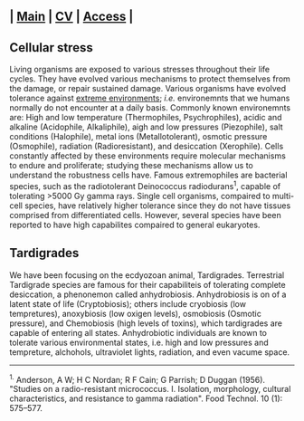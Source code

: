 | [Main](README.md) | [CV](CV.md) | [Access](access.md) | 
---------------------------------------------------------

## Cellular stress 
  Living organisms are exposed to various stresses throughout their life cycles. They have evolved various mechanisms to protect themselves from the damage, or repair sustained damage. Various organisms have evolved tolerance against [extreme environments](https://en.wikipedia.org/wiki/Extremophile); *i.e.* environemnts that we humans normally do not encounter at a daily basis. Commonly known environemnts are: High and low temperature (Thermophiles, Psychrophiles), acidic and alkaline (Acidophile, Alkaliphile), aigh and low pressures (Piezophile), salt conditions (Halophile), metal ions (Metallotolerant), osmotic pressure (Osmophile), radiation (Radioresistant), and desiccation (Xerophile). Cells constantly affected by these environments require molecular mechanisms to endure and proliferate; studying these mechanisms allow us to understand the robustness cells have.
  Famous extremophiles are bacterial species, such as the radiotolerant Deinococcus radiodurans<sup>1</sup>, capable of tolerating >5000 Gy gamma rays. Single cell organisms, compaired to multi-cell species, have relatively higher tolerance since they do not have tissues comprised from differentiated cells. However, several species have been reported to have high capabilites compaired to general eukaryotes. 

## Tardigrades 
  We have been focusing on the ecdyozoan animal, Tardigrades. Terrestrial Tardigrade species are famous for their capabiliteis of tolerating complete desiccation, a phenonemon called anhydrobiosis. Anhydrobiosis is on of a latent state of life (Cryptobiosis); others include cryobiosis (low tempretures), anoxybiosis (low oxigen levels), osmobiosis (Osmotic pressure), and Chemobiosis (high levels of toxins), which tardigrades are capable of entering all states. Anhydrobiotic individuals are known to tolerate various environmental states, i.e. high and low pressures and tempreture, alchohols, ultraviolet lights, radiation, and even vacume space. 
   



---------
<sup>1.</sup> Anderson, A W; H C Nordan; R F Cain; G Parrish; D Duggan (1956). "Studies on a radio-resistant micrococcus. I. Isolation, morphology, cultural characteristics, and resistance to gamma radiation". Food Technol. 10 (1): 575–577.


